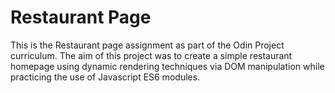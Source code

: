 # Restaurant Page

This is the Restaurant page assignment as part of the Odin Project curriculum. The aim of this project was to create a simple restaurant homepage using dynamic rendering techniques via DOM manipulation while practicing the use of Javascript ES6 modules.
